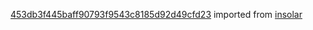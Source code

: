 [453db3f445baff90793f9543c8185d92d49cfd23](https://github.com/insolar/insolar/commit/453db3f445baff90793f9543c8185d92d49cfd23) imported from [insolar](https://github.com/insolar/insolar)
